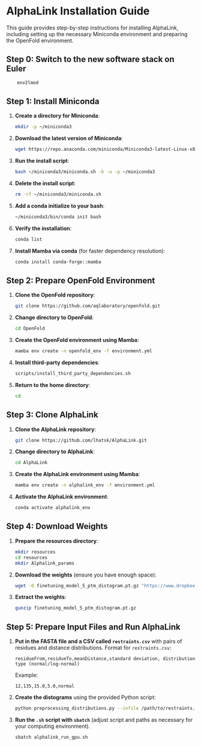# AlphaLink Installation Guide

This guide provides step-by-step instructions for installing AlphaLink, including setting up the necessary Miniconda environment and preparing the OpenFold environment.
## Step 0: Switch to the new software stack on Euler 
```bash
    env2lmod    
```

## Step 1: Install Miniconda

1. **Create a directory for Miniconda**:
    ```bash
    mkdir -p ~/miniconda3
    ```

2. **Download the latest version of Miniconda**:
    ```bash
    wget https://repo.anaconda.com/miniconda/Miniconda3-latest-Linux-x86_64.sh -O ~/miniconda3/miniconda.sh
    ```

3. **Run the install script**:
    ```bash
    bash ~/miniconda3/miniconda.sh -b -u -p ~/miniconda3
    ```

4. **Delete the install script**:
    ```bash
    rm -rf ~/miniconda3/miniconda.sh
    ```

5. **Add a conda initialize to your bash**:
    ```bash
    ~/miniconda3/bin/conda init bash
    ```

6. **Verify the installation**:
    ```bash
    conda list
    ```

7. **Install Mamba via conda** (for faster dependency resolution):
    ```bash
    conda install conda-forge::mamba
    ```

## Step 2: Prepare OpenFold Environment

1. **Clone the OpenFold repository**:
    ```bash
    git clone https://github.com/aqlaboratory/openfold.git
    ```

2. **Change directory to OpenFold**:
    ```bash
    cd OpenFold
    ```

3. **Create the OpenFold environment using Mamba**:
    ```bash
    mamba env create -n openfold_env -f environment.yml
    ```

4. **Install third-party dependencies**:
    ```bash
    scripts/install_third_party_dependencies.sh
    ```

5. **Return to the home directory**:
    ```bash
    cd
    ```

## Step 3: Clone AlphaLink

1. **Clone the AlphaLink repository**:
    ```bash
    git clone https://github.com/lhatsk/AlphaLink.git
    ```

2. **Change directory to AlphaLink**:
    ```bash
    cd AlphaLink
    ```

3. **Create the AlphaLink environment using Mamba**:
    ```bash
    mamba env create -n alphalink_env -f environment.yml
    ```

4. **Activate the AlphaLink environment**:
    ```bash
    conda activate alphalink_env
    ```

## Step 4: Download Weights

1. **Prepare the resources directory**:
    ```bash
    mkdir resources
    cd resources
    mkdir Alphalink_params
    ```

2. **Download the weights** (ensure you have enough space):
    ```bash
    wget -O finetuning_model_5_ptm_distogram.pt.gz "https://www.dropbox.com/s/5jmb8pxmt5rr751/finetuning_model_5_ptm_distogram.pt.gz?dl=1"
    ```

3. **Extract the weights**:
    ```bash
    gunzip finetuning_model_5_ptm_distogram.pt.gz
    ```

## Step 5: Prepare Input Files and Run AlphaLink

1. **Put in the FASTA file and a CSV called `restraints.csv`** with pairs of residues and distance distributions. Format for `restraints.csv`:
    ```
    residueFrom,residueTo,meanDistance,standard deviation, distribution type (normal/log-normal)
    ```
    Example:
    ```
    12,135,15.0,5.0,normal
    ```

2. **Create the distograms** using the provided Python script:
    ```bash
    python preprocessing_distributions.py --infile /path/to/restraints.csv --outfile /path/to/output/
    ```

3. **Run the `.sh` script with `sbatch`** (adjust script and paths as necessary for your computing environment).
    ```bash
    sbatch alphalink_run_gpu.sh
    ```
